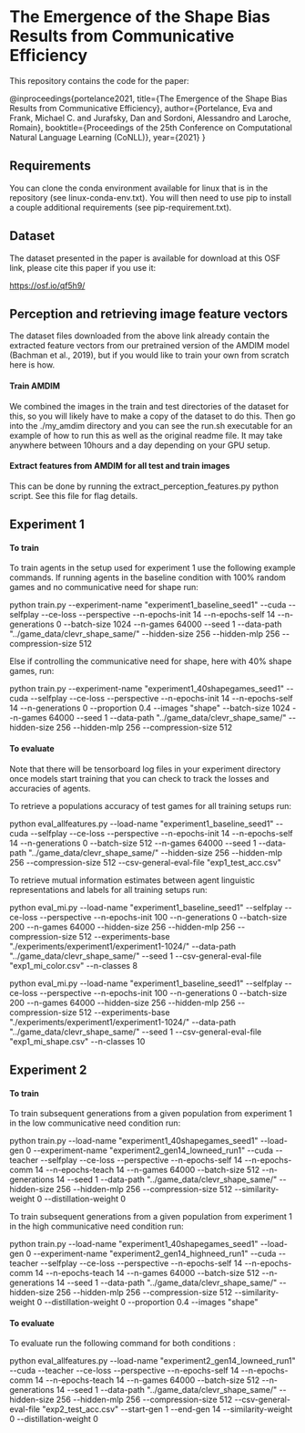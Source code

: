 # The Emergence of the Shape Bias Results from Communicative Efficiency

This repository contains the code for the paper:

@inproceedings{portelance2021,
  title={The Emergence of the Shape Bias Results from Communicative Efficiency},
  author={Portelance, Eva and Frank, Michael C. and Jurafsky, Dan and Sordoni, Alessandro and Laroche, Romain},
  booktitle={Proceedings of the 25th Conference on Computational Natural Language Learning (CoNLL)},
  year={2021}
}

## Requirements

You can clone the conda environment available for linux that is in the repository (see linux-conda-env.txt). You will then need to use pip to install a couple additional requirements (see pip-requirement.txt).

## Dataset

The dataset presented in the paper is available for download at this OSF link, please cite this paper if you use it:

https://osf.io/qf5h9/

## Perception and retrieving image feature vectors

The dataset files downloaded from the above link already contain the extracted feature vectors from our pretrained version of the AMDIM model (Bachman et al., 2019), but if you would like to train your own from scratch here is how.

#### Train AMDIM
We combined the images in the train and test directories of the dataset for this, so you will likely have to make a copy of the dataset to do this. Then go into the ./my_amdim directory and you can see the run.sh executable for an example of how to run this as well as the original readme file. It may take anywhere between 10hours and a day depending on your GPU setup.

#### Extract features from AMDIM for all test and train images
This can be done by running the extract_perception_features.py python script. See this file for flag details.


## Experiment 1

#### To train
To train agents in the setup used for experiment 1 use the following example commands. If running agents in the baseline condition with 100% random games and no communicative need for shape run:

python train.py --experiment-name "experiment1_baseline_seed1" --cuda --selfplay --ce-loss --perspective --n-epochs-init 14 --n-epochs-self 14 --n-generations 0 --batch-size 1024 --n-games 64000 --seed 1 --data-path "../game_data/clevr_shape_same/" --hidden-size 256 --hidden-mlp 256 --compression-size 512

Else if controlling the communicative need for shape, here with 40% shape games, run:

python train.py --experiment-name "experiment1_40shapegames_seed1" --cuda --selfplay --ce-loss --perspective --n-epochs-init 14 --n-epochs-self 14 --n-generations 0 --proportion 0.4 --images "shape" --batch-size 1024 --n-games 64000 --seed 1 --data-path "../game_data/clevr_shape_same/" --hidden-size 256 --hidden-mlp 256 --compression-size 512

#### To evaluate
Note that there will be tensorboard log files in your experiment directory once models start training that you can check to track the losses and accuracies of agents.

To retrieve a populations accuracy of test games for all training setups run:

python eval_allfeatures.py --load-name "experiment1_baseline_seed1" --cuda --selfplay --ce-loss --perspective --n-epochs-init 14 --n-epochs-self 14 --n-generations 0 --batch-size 512 --n-games 64000 --seed 1 --data-path "../game_data/clevr_shape_same/" --hidden-size 256 --hidden-mlp 256 --compression-size 512 --csv-general-eval-file "exp1_test_acc.csv"

To retrieve mutual information estimates between agent linguistic representations and labels for all training setups run:

python eval_mi.py --load-name "experiment1_baseline_seed1" --selfplay --ce-loss --perspective --n-epochs-init 100 --n-generations 0 --batch-size 200 --n-games 64000 --hidden-size 256 --hidden-mlp 256 --compression-size 512 --experiments-base "./experiments/experiment1/experiment1-1024/" --data-path "../game_data/clevr_shape_same/" --seed 1 --csv-general-eval-file "exp1_mi_color.csv" --n-classes 8

python eval_mi.py --load-name "experiment1_baseline_seed1" --selfplay --ce-loss --perspective --n-epochs-init 100 --n-generations 0 --batch-size 200 --n-games 64000 --hidden-size 256 --hidden-mlp 256 --compression-size 512 --experiments-base "./experiments/experiment1/experiment1-1024/" --data-path "../game_data/clevr_shape_same/" --seed 1 --csv-general-eval-file "exp1_mi_shape.csv" --n-classes 10


## Experiment 2

#### To train
To train subsequent generations from a given population from experiment 1 in the low communicative need condition run:

python train.py --load-name "experiment1_40shapegames_seed1" --load-gen 0 --experiment-name "experiment2_gen14_lowneed_run1" --cuda --teacher --selfplay --ce-loss --perspective --n-epochs-self 14 --n-epochs-comm 14 --n-epochs-teach 14 --n-games 64000 --batch-size 512 --n-generations 14 --seed 1 --data-path "../game_data/clevr_shape_same/" --hidden-size 256 --hidden-mlp 256 --compression-size 512  --similarity-weight 0 --distillation-weight 0

To train subsequent generations from a given population from experiment 1 in the high communicative need condition run:

python train.py --load-name "experiment1_40shapegames_seed1" --load-gen 0 --experiment-name "experiment2_gen14_highneed_run1" --cuda --teacher --selfplay --ce-loss --perspective --n-epochs-self 14 --n-epochs-comm 14 --n-epochs-teach 14 --n-games 64000 --batch-size 512 --n-generations 14 --seed 1 --data-path "../game_data/clevr_shape_same/" --hidden-size 256 --hidden-mlp 256 --compression-size 512  --similarity-weight 0 --distillation-weight 0 --proportion 0.4 --images "shape"

#### To evaluate
To evaluate run the following command for both conditions :

python eval_allfeatures.py --load-name "experiment2_gen14_lowneed_run1" --cuda --teacher --ce-loss --perspective --n-epochs-self 14 --n-epochs-comm 14 --n-epochs-teach 14 --n-games 64000 --batch-size 512 --n-generations 14 --seed 1 --data-path "../game_data/clevr_shape_same/" --hidden-size 256 --hidden-mlp 256 --compression-size 512 --csv-general-eval-file "exp2_test_acc.csv" --start-gen 1 --end-gen 14 --similarity-weight 0 --distillation-weight 0
